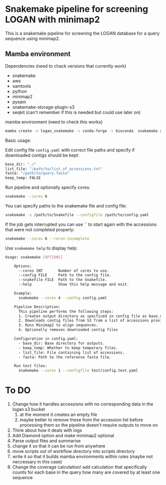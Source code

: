 # Snakemake pipeline for screening LOGAN with minimap2

This is a snakemake pipeline for screening the LOGAN database for a query sequence using minimap2.

## Mamba environment

Dependencies (need to chack versions that currently work)

- snakemake
- aws
- samtools
- python
- minimap2
- pysam
- snakemake-storage-plugin-s3
- seqkit (can't remember if this is needed but could use later on)

 mamba environment (need to check this works)
``` bash
mamba create -n logan_snakemake -c conda-forge -c bioconda  snakemake awscli minimap2 samtools seqkit snakemake-storage-plugin-s3 pysam
```

Basic usage:

Edit config file `config.yaml` with correct file paths and specify if downloaded contigs should be kept:

``` bash
base_dir: "./"
list_file: "/path/to/list_of_accessions.txt"
fasta: "/path/to/query.fasta"
keep_temp: FALSE
```

Run pipeline and optionally specify cores:

``` bash
snakemake --cores 6
```

You can specify paths to the snakemake file and config file:

``` bash
snakemake -s /path/to/Snakefile --configfile /path/to/config.yaml
```

If the job gets interrupted you can use `` to start again with the accessions that were not completed properly:

``` bash
snakemake --cores 6 --rerun-incomplete
```

Use `snakemake help` to display help:

```bash 
Usage: snakemake [OPTIONS]

    Options:
      --cores INT       Number of cores to use.
      --config FILE     Path to the config file.
      --snakefile FILE  Path to the Snakefile.
      --help            Show this help message and exit.

    Example:
      snakemake --cores 4 --config config.yaml

    Pipeline Description:
      This pipeline performs the following steps:
      1. Creates output directory as specficed in config file as base_dir.
      2. Downloads contig files from S3 from a list of accessions provided.
      3. Runs Minimap2 to align sequences.
      4. Optionally removes downloaded contig files

    Configuration in config.yaml:
      - base_dir: Base directory for outputs.
      - keep_temp: Whether to keep temporary files.
      - list_file: File containing list of accessions.
      - fasta: Path to the reference fasta file.

    Run test files:
      snakemake --cores 1 --configfile test/config.test.yaml
```
# To DO

1. Change how it handles accessions with no corresponding data in the logan s3 bucket
   1. at the moment it creates an empty file
   2. maybe better to remove these from the accession list before processing them so the pipeline doesn't require outputs to move on
2. Think about how it deals with logs
3. Add Diamond option and make minimap2 optional
4. Parse output files and summarise
5. change it so that it can be run from anywhere
6. move scripts out of workflow directory into scripts directory
7. write it so that it builds mamba environments within rules (maybe not neccessary in this case)
8. Change the coverage calculation/ add calculation that specifically counts for each base in the query how many are covered by at least one sequence
